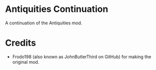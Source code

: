 # Antiquities Continuation
A continuation of the Antiquities mod.

# Credits
* Frodo198 (also known as JohnButlerThird on GitHub) for making the original mod.
